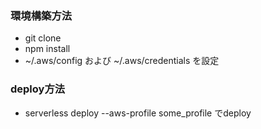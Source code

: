 ### 環境構築方法
* git clone
* npm install
* ~/.aws/config および ~/.aws/credentials を設定

### deploy方法
* serverless deploy --aws-profile some_profile でdeploy

